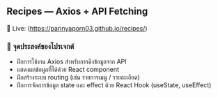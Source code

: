 ##  Recipes — Axios + API Fetching

🔗 Live: (https://parinyaporn03.github.io/recipes/)

### 🎯 จุดประสงค์ของโปรเจกต์
* ฝึกการใช้งาน Axios สำหรับการดึงข้อมูลจาก API
* แสดงผลข้อมูลที่ได้ด้วย React component
* ฝึกสร้างระบบ routing (เช่น รายการเมนู / รายละเอียด)
* ฝึกการจัดการข้อมูล state และ effect ด้วย React Hook (useState, useEffect)
